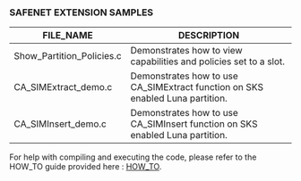 
### SAFENET EXTENSION SAMPLES

| FILE_NAME | DESCRIPTION |
| --- | --- |
| Show_Partition_Policies.c | Demonstrates how to view capabilities and policies set to a slot. |
| CA_SIMExtract_demo.c | Demonstrates how to use CA_SIMExtract function on SKS enabled Luna partition. |
| CA_SIMInsert_demo.c | Demonstrates how to use CA_SIMInsert function on SKS enabled Luna partition. |

For help with compiling and executing the code, please refer to the HOW_TO guide provided here : [HOW_TO](/C_Samples/HOW_TO.md).
